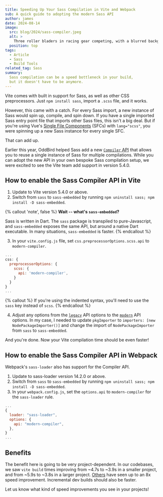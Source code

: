```yaml
---
title: Speeding Up Your Sass Compilation in Vite and Webpack
sub: A quick guide to adopting the modern Sass API
author: james
date: 2024-08-14
image:
  src: blog/2024/sass-compiler.jpeg
  alt: >
    Three roller bladers in racing gear competing, with a blurred background.
  position: top
tags:
  - Article
  - Sass
  - Build Tools
related_tag: Sass
summary:
  Sass compilation can be a speed bottleneck in your build,
  but it doesn't have to be anymore.
---
```


Vite comes with built in support for Sass, as well as other CSS preprocessors.
Just `npm install sass`, import a `.scss` file, and it works.

However, this came with a catch. For every Sass import, a new instance of Sass
would spin up, compile, and spin down. If you have a single imported Sass entry
point file that imports other Sass files, this isn't a big deal. But if you're
using Vue's [Single File
Components](https://vuejs.org/guide/scaling-up/sfc.html) (SFCs) with
`lang="scss"`, you were spinning
up a new Sass instance for every single SFC.

That can add up.

Earlier this year, OddBird helped Sass add a new [`Compiler` API] that allows you
to reuse a single instance of Sass for multiple compilations. While you can
adopt the new API in your own bespoke Sass compilation setup, we were excited to
see the Vite team add support in version 5.4.0.

[`Compiler` API]: https://sass-lang.com/documentation/js-api/classes/compiler/

## How to enable the Sass Compiler API in Vite

1. Update to Vite version 5.4.0 or above.
2. Switch from `sass` to `sass-embedded` by running `npm uninstall sass; npm
   install -D sass-embedded`.

{% callout 'note', false %}
**Wait -- what's `sass-embedded`?**

Sass is written in Dart. The `sass` package is transpiled to pure-Javascript,
and `sass-embedded` exposes the same API, but around a native Dart executable.
In many situations, `sass-embedded` is faster.
{% endcallout %}

3. In your `vite.config.js` file, set `css.preprocessorOptions.scss.api` to `modern-compiler`.

```js
...
css: {
  preprocessorOptions: {
    scss: {
      api: 'modern-compiler',
    }
  }
}
...
```

{% callout %}
If you're using the indented syntax, you'll need to use the `sass` key
instead of `scss`.
{% endcallout %}

4. Adjust any options from the [`legacy`] API options to the [`modern`] API
   options. In my case, I needed to update `pkgImporter` to `importers: [new
   NodePackageImporter()]` and change the import of `NodePackageImporter` from
  `sass` to `sass-embedded`.

[`legacy`]: https://sass-lang.com/documentation/js-api/interfaces/legacystringoptions/
[`modern`]: https://sass-lang.com/documentation/js-api/interfaces/stringoptions/

And you're done. Now your Vite compilation time should be even faster!

## How to enable the Sass Compiler API in Webpack

Webpack's `sass-loader` also has support for the Compiler API.

1. Update to sass-loader version 14.2.0 or above.
2. Switch from `sass` to `sass-embedded` by running `npm uninstall sass; npm
   install -D sass-embedded`.
3. In your `webpack.config.js`, set the `options.api` to `modern-compiler` for
   the `sass-loader` rule.

```js
...
{
  loader: "sass-loader",
  options: {
    api: "modern-compiler",
  },
}
...
```

## Benefits

The benefit here is going to be very project-dependent. In our codebases,
we saw `vite build` times improving from ~4.7s to ~3.9s in a smaller project,
and from ~5.9s to ~3.8s in a larger project.
[Others](https://github.com/vitejs/vite/pull/17728#issuecomment-2247572134) have
seen up to an 8x speed improvement. Incremental dev builds should also be
faster.

Let us know what kind of speed improvements you see in your projects!
